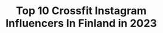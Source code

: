 ---
title: Top 10 Crossfit Instagram Influencers In Finland in 2023
description: >-
  Find top crossfit Instagram influencers in Finland in 2023. Most popular hashtags: #crossfit #training #fitness.
platform: Instagram
hits: 13
text_top: Analyze the best Instagram profiles on inBeat.
text_bottom: inBeat has 13 Instagram influencers like this in Finland for you to contact.
profiles:
  - username: "hillakortetjarvi"
    fullname: >-
      Hilla Kortetjärvi
    bio: >-
      Crossfit & Swimming "HILLA" gives you 20% off from your Ambronite order! 👑 Miss model of the world Finland 2015 👑 Miss Turku 2015
    location: "Finland"
    followers: 11472
    engagement: 1804
    commentsToLikes: 0.021260
    id: ckf5mnxdkuomf0j236xapwnp6
    verified: false
    hashtags: "#summer, #ambronite, #swimming, #tb"
  - username: "iidapeltonen"
    fullname: >-
      I I D A   P E L T O N E N
    bio: >-
      Yhdistelmä opiskelua ja urheilua. ✨🤍 ... sekä Simban elämää 🐶 💫 Team @barebells.fin ⚖ @universityofhelsinki 🏋🏼‍♀️ @crossfitherttoniemi 💍 @larimikaell
    location: "Finland"
    followers: 8279
    engagement: 809
    commentsToLikes: 0.026162
    id: ck8tbvy76xcxj0j78ec3duzjv
    verified: false
    hashtags: "#opiskelijael, #oikis, #loveit, #opiskelu"
  - username: "pauliinaraisanen"
    fullname: >-
      Pauliina Räisänen
    bio: >-
      🏋🏼‍♀️ Crossfit athlete 💆🏼‍♀️ Physiotherapist @colyseum 🦁 Coach @ FTC-valmennus @vahavacoaching 🙋🏼‍♀️ Team @gymnation koodilla PAULIINA -10%
    location: "Finland"
    followers: 6528
    engagement: 667
    commentsToLikes: 0.014412
    id: ckap7n8zmkq350i78lkot8akx
    verified: false
    hashtags: "#gymnationwear, #ftc, #functionaltraining, #functionaltrainingchallenge"
  - username: "annivuohijoki"
    fullname: >-
      Anni Vuohijoki
    bio: >-
      🔹Olympian 2016 🔹3rd Europeans 2018 🔹MSc 2012 🔹Bachelor of Medicine 2018 🔹Owner @processhnp 🔹Owner of Underground Training center:
    location: "Finland"
    followers: 14250
    engagement: 744
    commentsToLikes: 0.018308
    id: ck14ivjfwhck50i191ko6o3fs
    verified: false
    hashtags: "#healthylife, #starttheprocess, #lidlallstars, #healthy"
  - username: "ollipetra"
    fullname: >-
      PETRA OLLI
    bio: >-
      🥇World Champion, double European Champion 🤼‍♀️ My Team: @petrajuniorteam 👇🔥 Kun liekki sammuu🔥👇
    location: "Finland"
    followers: 18128
    engagement: 630
    commentsToLikes: 0.011492
    id: ck55ksix2000s0i111nvbgv67
    verified: true
    hashtags: "#kirjakerho, #lappaja, #paini, #kuortaneotc"
  - username: "aleksileppinen"
    fullname: >-
      ⚡️ ALEKSI LEPPINEN, 23 🇫🇮
    bio: >-
      Life is now 🌴☀️ live it. 𝙇𝙄𝙁𝙀𝙎𝙏𝙔𝙇𝙀 | 𝙁𝘼𝙎𝙃𝙄𝙊𝙉 | 𝙀𝙑𝙀𝙍𝙔𝘿𝘼𝙔 𝙎𝙋𝙊𝙍𝙏𝙎 Aito, rohkea & innostava! Inspiraatiota sulle 🎯 👟TEAM @fastfinland @trainwithaleksi 👇🏽
    location: "Finland"
    followers: 22118
    engagement: 451
    commentsToLikes: 0.017845
    id: ck5cl1hg5y2660i11llzdpem5
    verified: false
    hashtags: "#terveys, #revolutionrace, #urheilu, #hyvinvointi"
  - username: "jerekaralahti"
    fullname: >-
      Jere Karalahti
    bio: >-
      Real MUTANT🌎 Proud father💪 Owner-@theparkhietsu Owner-@aitopaivakodit 📓JERE-book(lifestory) 🔜JERE-documentary movie
    location: "Finland"
    followers: 62078
    engagement: 396
    commentsToLikes: 0.034528
    id: ck9wfp2tppuyv0j78ew266ew3
    verified: false
    hashtags: "#nhl, #solarfilms, #director, #filmbusiness"
  - username: "mikkoniir"
    fullname: >-
      Mikko Niiranen
    bio: >-
      🔻Fysiikkavalmentaja 🔻Strength & Conditioning Coach 🏒🏑⚽️🏐🏀🏈🥊🥋🤼‍♀️🏋️‍♀️🧗‍♀️ 🏋🏼‍♂️TREENIOHJELMAT JA VALMENNUKSET🏋🏼‍♂️
    location: "Finland"
    followers: 13170
    engagement: 1026
    commentsToLikes: 0.127011
    id: ck6000wfwcr510i14xbokwewi
    verified: false
    hashtags: "#turisti"
  - username: "laurarosilla"
    fullname: >-
      Laura Rosilla🦋
    bio: >-
      👊🏼Coach @herotreeni 📽Youtube: Laurarosilla 👟TEAM @barebells.fin & @gymnation 💌 laurarosilla@gmail.com 🤍Use code ”ROSILLA” @gymnation to get 10% off!
    location: "Finland"
    followers: 27795
    engagement: 1099
    commentsToLikes: 0.008712
    id: ck5hfixf8xp850i112m1ipw45
    verified: false
    hashtags: "#evolveorganic, #luonnonkosmetiikka, #bioretinol, #notesofnature"
  - username: "aarohuttunen"
    fullname: >-
      Aaro Huttunen
    bio: >-
      🎥 YouTuber | Host @SaavutusPodcast 🍀 ”AARO15” @Puhdistamo (-15%) ☕️ ”AARO5” @KoRo_fi (-5%) 📱 All the Links!👇🏽
    location: "Finland"
    followers: 7833
    engagement: 1028
    commentsToLikes: 0.012258
    id: ckf5vhfrtom6y0j236gj24xuu
    verified: false
    hashtags: "#kek, #pid, #puhdistamo, #hyva"
---